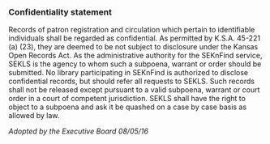 ### Confidentiality statement

Records of patron registration and circulation which pertain to identifiable individuals shall be
regarded as confidential. As permitted by K.S.A. 45-221 (a) (23), they are deemed to be not
subject to disclosure under the Kansas Open Records Act. As the administrative authority for the
SEKnFind service, SEKLS is the agency to whom such a subpoena, warrant or order should be
submitted. No library participating in SEKnFind is authorized to disclose confidential records,
but should refer all requests to SEKLS. Such records shall not be released except pursuant to a
valid subpoena, warrant or court order in a court of competent jurisdiction. SEKLS shall have the
right to object to a subpoena and ask it be quashed on a case by case basis as allowed by law.

*Adopted by the Executive Board 08/05/16*